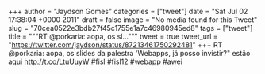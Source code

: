 
+++
author = "Jaydson Gomes"
categories = ["tweet"]
date = "Sat Jul 02 17:38:04 +0000 2011"
draft = false
image = "No media found for this Tweet"
slug = "70cea0522e3bdb27f45c1755e1a7c46980945ed8"
tags = ["tweet"]
title = """RT @porkaria: aopa, os sl..."""
tweet = true
tweet_url = "https://twitter.com/jaydson/status/87213461750292481"
+++
RT @porkaria: aopa, os slides da palestra 'Webapps, já posso invistir?" estão aqui http://t.co/LtuUuyW #fisl #fisl12 #webapp #awei
